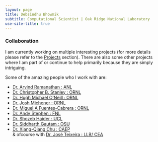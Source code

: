 ```yaml
---
layout: page
title: Debsindhu Bhowmik
subtitle: Computational Scientist | Oak Ridge National Laboratory  
use-site-title: true
---
```


### **Collaboration**    

I am currently working on multiple interesting projects (for more details please refer to the [Projects](https://debsindhu.github.io/projects/) section). There are also some other projects where I am part of or continue to help primarily because they are simply intriguing.    

Some of the amazing people who I work with are:    

- [Dr. Arvind Ramanathan : ANL](https://www.anl.gov/profile/arvind-ramanathan-0)    
- [Dr. Christopher B. Stanley : ORNL](https://neutrons.ornl.gov/contacts/stanleycb)    
- [Dr. Hugh Michael O'Neill : ORNL](https://www.ornl.gov/staff-profile/hugh-michael-o-neill)    
- [Dr. Josh Michener : ORNL](https://www.ornl.gov/staff-profile/josh-michener)    
- [Dr. Miguel A Fuentes-Cabrera : ORNL](https://www.ornl.gov/staff-profile/miguel-fuentes-cabrera)    
- [Dr. Andy Stephen : FNL](https://ncifrederick.cancer.gov/scientificlibrary/Authors/AndyStephen.aspx)    
- [Dr. Shozeb Haider : UCL](https://www.ucl.ac.uk/pharmacy/people/dr-shozeb-haider)     
- [Dr. Siddharth Gautam : OSU](https://earthsciences.osu.edu/people/gautam.25)    
- [Dr. Xiang-Qiang Chu : CAEP](https://clasprofiles.wayne.edu/profile/fg6486)    
& ofcourse with [Dr. José Teixeira : LLB/ CEA](http://www-llb.cea.fr/Phocea/Membres/Annuaire/index.php?uid=teix)            
